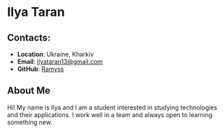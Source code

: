 # **Ilya Taran**

## **Contacts**:
  + **Location**: Ukraine, Kharkiv
  + **Email**: ilyataran13@gmail.com
  + **GitHub**: [Ramyss](https://github.com/Ramyss)

## **About Me**
  Hi! My name is Ilya and I am a student interested in studying technologies and their applications. 
  I work well in a team and always open to learning something new.

